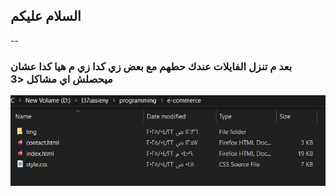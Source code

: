 ## السلام عليكم 

--

### بعد م تنزل الفايلات عندك حطهم مع بعض زي كدا زي م هيا كدا عشان ميحصلش اي مشاكل <3

![photo](https://github.com/x0tiger/FSWD/blob/main/Projects/Pet-shop/Img/Screenshot%202025-04-25%20095441.png)
